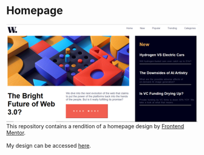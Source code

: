 # Homepage
![alt text](https://github.com/KaburaJ/homepage/blob/main/images/web1.PNG)
This repository contains a rendition of a homepage design by [Frontend Mentor](https://www.frontendmentor.io/challenges/news-homepage-H6SWTa1MFl).
<br><br>
My design can be accessed [here](https://kaburaj.github.io/homepage/).
